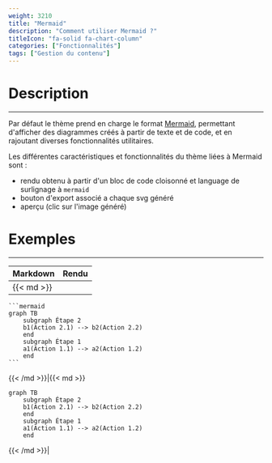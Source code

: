 ```yaml
---
weight: 3210
title: "Mermaid"
description: "Comment utiliser Mermaid ?"
titleIcon: "fa-solid fa-chart-column"
categories: ["Fonctionnalités"]
tags: ["Gestion du contenu"]
---
```


# Description
---

Par défaut le thème prend en charge le format [Mermaid](https://mermaid-js.github.io/mermaid/#/), permettant d'afficher des diagrammes créés à partir de texte et de code, et en rajoutant diverses fonctionnalités utilitaires.

Les différentes caractéristiques et fonctionnalités du thème liées à Mermaid sont :
* rendu obtenu à partir d'un bloc de code cloisonné et language de surlignage à `mermaid`
* bouton d'export associé a chaque svg généré
* aperçu (clic sur l'image généré)

# Exemples
---

| Markdown | Rendu |
| -------- | ----- |
|{{< md >}}
`````````
```mermaid
graph TB
    subgraph Étape 2
    b1(Action 2.1) --> b2(Action 2.2)
    end
    subgraph Étape 1
    a1(Action 1.1) --> a2(Action 1.2)
    end
```
`````````
{{< /md >}}|{{< md >}}
```mermaid
graph TB
    subgraph Étape 2
    b1(Action 2.1) --> b2(Action 2.2)
    end
    subgraph Étape 1
    a1(Action 1.1) --> a2(Action 1.2)
    end
```
{{< /md >}}|
